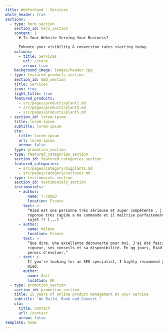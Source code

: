 ```yaml
---
title: WebForGood - Services
white_header: true
sections:
  - type: hero_section
    section_id: hero_section
    content: |
      # Is Your Website Serving Your Business?

      Enhance your visibility & conversion rates starting today.
    actions:
      - title: Services
        url: /store
        arrow: true
    background_image: images/header.jpg
  - type: featured_products_section
    section_id: SEO_section
    title: Services
    icon: true
    light_title: true
    featured_products:
      - src/pages/products/plant1.md
      - src/pages/products/plant3.md
      - src/pages/products/plant5.md
  - section_id: lorem-ipsum
    title: lorem-ipsum
    subtitle: lorem-ipsum
    cta:
      title: lorem-ipsum
      url: lorem-ipsum
      arrow: false
    type: promotion_section
  - type: featured_categories_section
    section_id: featured_categories_section
    featured_categories:
      - src/pages/category/bigplants.md
      - src/pages/category/cactuses.md
  - type: testimonials_section
    section_id: testimonials_section
    testimonials:
      - author:
          name: Y.FOUED
          location: France
        text: >-
          “Riad est une personne très sérieuse et super compétente , j'ai eu une
          réponse très rapide a ma commande et il maîtrise parfaitement son
          sujet !! [...] ”
      - author:
          name: Hélène
          location: France
        text: >-
          “Que dire. Une excellente découverte pour moi. J'ai été fasciné par sa
          rigueur, ses conseils et sa disponibilité. En qq jours, Riad m'a
          permis d'évoluer.”
      - text: >-
          If you're looking for an SEO specialist, I highly recommend you hire
          Riad.
        author:
          name: Gail
          location: UK
  - type: promotion_section
    section_id: promotion_section
    title: 15 years of online product management at your service
    subtitle: 'We Build, Rank and Convert.'
    cta:
      title: COntact
      url: /contact
      arrow: false
template: home
---
```

